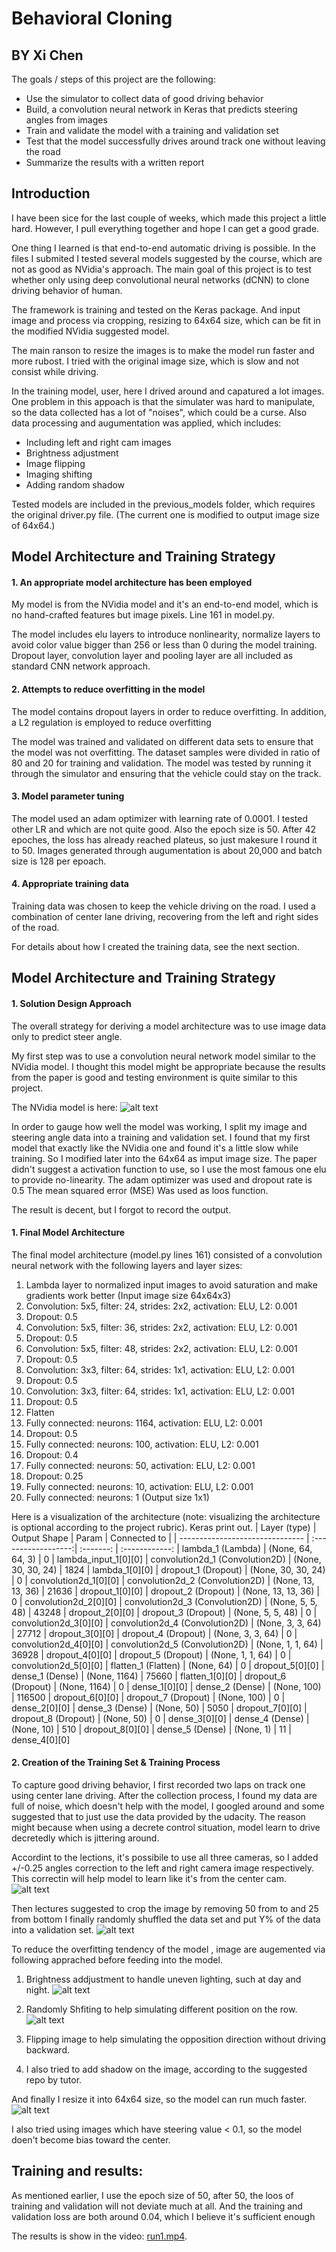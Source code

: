 # **Behavioral Cloning** 
BY Xi Chen
---

The goals / steps of this project are the following:
* Use the simulator to collect data of good driving behavior
* Build, a convolution neural network in Keras that predicts steering angles from images
* Train and validate the model with a training and validation set
* Test that the model successfully drives around track one without leaving the road
* Summarize the results with a written report

## Introduction

I have been sice for the last couple of weeks, which made this project a little hard. However, I pull everything together and hope I can get a good grade.

One thing I learned is that end-to-end automatic driving is possible. In the files I submited I tested several models suggested by the course, which are not as good as NVidia's approach. The main goal of this project is to test whether only using deep convolutional neural networks (dCNN) to clone driving behavior of human. 

The framework is training and tested on the Keras package. And input image and process via cropping, resizing to 64x64 size, which can be fit in the modified NVidia suggested model. 

The main ranson to resize the images is to make the model run faster and more rubost. I tried with the original image size, which is slow and not consist while driving.

In the training model, user, here I drived around and capatured a lot images. One problem in this appoach is that the simulater was hard to manipulate, so the data collected has a lot of "noises", which could be a curse. Also data processing and augumentation was applied, which includes:

* Including left and right cam images
* Brightness adjustment
* Image flipping
* Imaging shifting
* Adding random shadow

Tested models are included in the previous_models folder, which requires the original driver.py file. (The current one is modified to output image size of 64x64.) 

## Model Architecture and Training Strategy

#### 1. An appropriate model architecture has been employed

My model is from the NVidia model and it's an end-to-end model, which is no hand-crafted features but image pixels. Line 161 in model.py.

The model includes elu layers to introduce nonlinearity, normalize layers to avoid color value bigger than 256 or less than 0 during the model training. Dropout layer, convolution layer and pooling layer are all included as standard CNN network approach. 

#### 2. Attempts to reduce overfitting in the model

The model contains dropout layers in order to reduce overfitting. In addition, a L2 regulation is employed to reduce overfitting 

The model was trained and validated on different data sets to ensure that the model was not overfitting. The dataset samples were divided in ratio of 80 and 20 for training and validation. The model was tested by running it through the simulator and ensuring that the vehicle could stay on the track.

#### 3. Model parameter tuning

The model used an adam optimizer with learning rate of 0.0001. I tested other LR and which are not quite good. Also the epoch size is 50. After 42 epoches, the loss has already reached plateus, so just makesure I round it to 50. Images generated through augumentation is about 20,000 and batch size is 128 per epoach.

#### 4. Appropriate training data

Training data was chosen to keep the vehicle driving on the road. I used a combination of center lane driving, recovering from the left and right sides of the road. 

For details about how I created the training data, see the next section. 

## Model Architecture and Training Strategy

#### 1. Solution Design Approach

The overall strategy for deriving a model architecture was to use image data only to predict steer angle.

My first step was to use a convolution neural network model similar to the NVidia model. I thought this model might be appropriate because the results from the paper is good and testing environment is quite similar to this project.

The NVidia model is here:
![alt text](visualization/nvidia.png)

In order to gauge how well the model was working, I split my image and steering angle data into a training and validation set. I found that my first model that exactly like the NVidia one  and found it's a little slow while training. So I modified later into the 64x64 as imput image size. The paper didn't suggest a activation function to use, so I use the most famous one elu to provide no-linearity. The adam optimizer was used and dropout rate is 0.5 The mean squared error (MSE) Was used as loos function.

The result is decent, but I forgot to record the output.

#### 1. Final Model Architecture

The final model architecture (model.py lines 161) consisted of a convolution neural network with the following layers and layer sizes:

1. Lambda layer to normalized input images to avoid saturation and make gradients work better (Input image size 64x64x3)
2. Convolution: 5x5, filter: 24, strides: 2x2, activation: ELU, L2: 0.001
3. Dropout: 0.5
4. Convolution: 5x5, filter: 36, strides: 2x2, activation: ELU, L2: 0.001
5. Dropout: 0.5
6. Convolution: 5x5, filter: 48, strides: 2x2, activation: ELU, L2: 0.001
7. Dropout: 0.5
8. Convolution: 3x3, filter: 64, strides: 1x1, activation: ELU, L2: 0.001
90. Dropout: 0.5
10. Convolution: 3x3, filter: 64, strides: 1x1, activation: ELU, L2: 0.001
11. Dropout: 0.5
12. Flatten
13. Fully connected: neurons: 1164, activation: ELU, L2: 0.001
14. Dropout: 0.5
15. Fully connected: neurons: 100, activation: ELU, L2: 0.001
16. Dropout: 0.4
17. Fully connected: neurons: 50, activation: ELU, L2: 0.001
18. Dropout: 0.25
19. Fully connected: neurons: 10, activation: ELU, L2: 0.001
20. Fully connected: neurons: 1 (Output size 1x1)


Here is a visualization of the architecture (note: visualizing the architecture is optional according to the project rubric). Keras print out.
| Layer (type)                    | Output Shape        | Param     | Connected to |
| ------------------------------- | :------------------:| :-------: | :------------:
| lambda_1 (Lambda)               | (None, 64, 64, 3)   | 0         | lambda_input_1[0][0]
| convolution2d_1 (Convolution2D) | (None, 30, 30, 24)  | 1824      | lambda_1[0][0] 
| dropout_1 (Dropout)             | (None, 30, 30, 24)  | 0         | convolution2d_1[0][0]
| convolution2d_2 (Convolution2D) | (None, 13, 13, 36)  | 21636     | dropout_1[0][0]
| dropout_2 (Dropout)             | (None, 13, 13, 36)  | 0         | convolution2d_2[0][0]
| convolution2d_3 (Convolution2D) | (None, 5, 5, 48)    | 43248     | dropout_2[0][0] 
| dropout_3 (Dropout)             | (None, 5, 5, 48)    | 0         | convolution2d_3[0][0]
| convolution2d_4 (Convolution2D) | (None, 3, 3, 64)    | 27712     | dropout_3[0][0]
| dropout_4 (Dropout)             | (None, 3, 3, 64)    | 0         | convolution2d_4[0][0]
| convolution2d_5 (Convolution2D) | (None, 1, 1, 64)    | 36928     | dropout_4[0][0]
| dropout_5 (Dropout)             | (None, 1, 1, 64)    | 0         | convolution2d_5[0][0]
| flatten_1 (Flatten)             | (None, 64)          | 0         | dropout_5[0][0]
| dense_1 (Dense)                 | (None, 1164)        | 75660     | flatten_1[0][0]
| dropout_6 (Dropout)             | (None, 1164)        | 0         | dense_1[0][0]
| dense_2 (Dense)                 | (None, 100)         | 116500    | dropout_6[0][0] 
| dropout_7 (Dropout)             | (None, 100)         | 0         | dense_2[0][0]
| dense_3 (Dense)                 | (None, 50)          | 5050      | dropout_7[0][0]
| dropout_8 (Dropout)             | (None, 50)          | 0         | dense_3[0][0]
| dense_4 (Dense)                 | (None, 10)          | 510       | dropout_8[0][0] 
| dense_5 (Dense)                 | (None, 1)           | 11        | dense_4[0][0] 

#### 2. Creation of the Training Set & Training Process

To capture good driving behavior, I first recorded two laps on track one using center lane driving. After the collection process, I found my data are full of noise, which doesn't help with the model, I googled around and some suggested that to just use the data provided by the udacity. The reason might because when using a decrete control situation, model learn to drive decretedly which is jittering around. 

Accordint to the lections, it's possibile to use all three cameras, so I added +/-0.25 angles correction to the left and right camera image respectively. This correctin will help model to learn like it's from the center cam. 
![alt text](visualization/camViews.png)

Then lectures suggested to crop the image by removing 50 from to and 25 from bottom 
I finally randomly shuffled the data set and put Y% of the data into a validation set. 
![alt text](visualization/cropping.png)

To reduce the overfitting tendency of the model , image are augemented via following apprached before feeding into the model.

1. Brightness addjustment to handle uneven lighting, such at day and night.
![alt text](visualization/brightness.png)
2. Randomly Shfiting to help simulating different position on the row.
![alt text](visualization/shifting.png)

3. Flipping image to help simulating the opposition direction without driving backward.

4. I also tried to add shadow on the image, according to the suggested repo by tutor.

And finally I resize it into 64x64 size, so the model can run much faster. ![alt text](visualization/resize.png)

I also tried using images which have steering value < 0.1, so the model doen't become bias toward the center.

## Training and results:
As mentioned earlier, I use the epoch size of 50, after 50, the loos of training and validation will not deviate much at all. And the training and validation loss are both around 0.04, which I believe it's sufficient enough

The results is show in the video: [run1.mp4](run1.mp4). 
